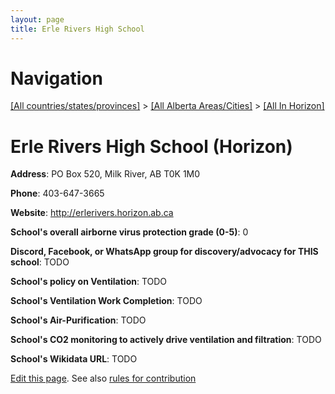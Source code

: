```yaml
---
layout: page
title: Erle Rivers High School
---
```

# Navigation

[[All countries/states/provinces]](../../..) > [[All Alberta Areas/Cities]](../..) > [[All In Horizon]](..)

# Erle Rivers High School (Horizon)

**Address**: PO Box 520, Milk River, AB T0K 1M0

**Phone**: 403-647-3665

**Website**: <http://erlerivers.horizon.ab.ca>

**School's overall airborne virus protection grade (0-5)**: 0

**Discord, Facebook, or WhatsApp group for discovery/advocacy for THIS school**: TODO

**School's policy on Ventilation**: TODO

**School's Ventilation Work Completion**: TODO

**School's Air-Purification**: TODO

**School's CO2 monitoring to actively drive ventilation and filtration**: TODO

**School's Wikidata URL**: TODO


[Edit this page](https://github.com/ventilate-schools/AB/edit/main/./Horizon/Erle_Rivers_High_School.md). See also [rules for contribution](../../../contribution-rules/)